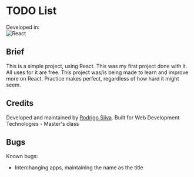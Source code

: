 # TODO List

Developed in: <br/>
![React](https://img.shields.io/badge/react-%2320232a.svg?style=for-the-badge&logo=react&logoColor=%2361DAFB)

## Brief

This is a simple project, using React. This was my first project done with it. All uses for it are free.
This project was/is being made to learn and improve more on React. Practice makes perfect, regardless of how hard it might seem.

## Credits

Developed and maintained by [Rodrigo Silva](https://github.com/rcsilva211/).
Built for Web Development Technologies - Master's class

## Bugs

Known bugs:

- Interchanging apps, maintaining the name as the title

